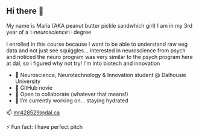 ## Hi there 👋
My name is Maria (AKA peanut butter pickle sandwhich girl)
I am in my 3rd year of a ✨*neuroscience*✨ degree

I enrolled in this course because I want to be able to understand raw eeg data and not just see squiggles...
interested in neuroscience from psych and noticed the neuro program was very similar to the psych program here at dal, so i figured why not try!
I'm into biotech and innovation


- 🔭 Neuroscience, Neurotechnology & Innovation student @ Dalhousie University
- 🌱 GitHub novie
- 👯 Open to collaborate (whatever that means!)
- 💬 I’m currently working on... staying hydrated

📫 mr428529@dal.ca

⚡ Fun fact: I have perfect pitch

<!--
**maregh/maregh** is a ✨ _special_ ✨ repository because its `README.md` (this file) appears on your GitHub profile.

Here are some ideas to get you started:

- 🔭 I’m currently working on ...
- 🌱 I’m currently learning ...
- 👯 I’m looking to collaborate on ...
- 🤔 I’m looking for help with ...
- 💬 Ask me about ...
- 📫 How to reach me: ...
- 😄 Pronouns: ...
- ⚡ Fun fact: ...
-->
